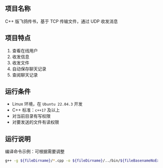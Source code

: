 ## 项目名称
C++ 版飞鸽传书，基于 TCP 传输文件，通过 UDP 收发消息

## 项目特点
1. 查看在线用户
2. 收发信息
3. 收发文件
4. 自动保存聊天记录
5. 查阅聊天记录

## 运行条件
- Linux 环境，在 `Ubuntu 22.04.3` 开发
- C++ 标准：`c++17` 及以上
- 对当前目录有写权限
- 对要发送的文件有读权限

## 运行说明
编译命令示例：可根据需要调整
```bash
g++ -g ${fileDirname}/*.cpp -o ${fileDirname}/../bin/${fileBasenameNoExtension}
```
